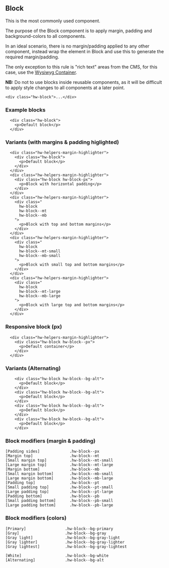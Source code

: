## Block

This is the most commonly used component.

The purpose of the Block component is to apply margin, padding and background-colors to all components.

In an ideal scenario, there is no margin/padding applied to any other component, instead wrap the element in Block and use this to generate the required margin/padding.

The only exception to this rule is "rich text" areas from the CMS, for this case, use the [Wysiwyg Container](/Wysiwyg).

**NB:** Do not to use blocks inside reusable components, as it will be difficult to apply style changes to all components at a later point.

```code
<div class="hw-block">...</div>
```

### Example blocks

```html|span-4,plain,light
  <div class="hw-block">
    <p>Default block</p>
  </div>
```

### Variants (with margins & padding higlighted)

```html|span-4,plain,light,no-source
  <div class="hw-helpers-margin-highlighter">
    <div class="hw-block">
      <p>Default block</p>
    </div>
  </div>
  <div class="hw-helpers-margin-highlighter">
    <div class="hw-block hw-block-px">
      <p>Block with horizontal padding</p>
    </div>
  </div>
  <div class="hw-helpers-margin-highlighter">
    <div class="
      hw-block
      hw-block--mt
      hw-block--mb
    ">
      <p>Block with top and bottom margins</p>
    </div>
  </div>
  <div class="hw-helpers-margin-highlighter">
    <div class="
      hw-block
      hw-block--mt-small
      hw-block--mb-small
    ">
      <p>Block with small top and bottom margins</p>
    </div>
  </div>
  <div class="hw-helpers-margin-highlighter">
    <div class="
      hw-block
      hw-block--mt-large
      hw-block--mb-large
    ">
      <p>Block with large top and bottom margins</p>
    </div>
  </div>
```

### Responsive block (px)

```html|span-6,responsive
  <div class="hw-helpers-margin-highlighter">
    <div class="hw-block hw-block--px">
      <p>Default container</p>
    </div>
  </div>
```

### Variants (Alternating)

```html|span-4,plain,light
    <div class="hw-block hw-block--bg-alt">
      <p>Default block</p>
    </div>
    <div class="hw-block hw-block--bg-alt">
      <p>Default block</p>
    </div>
    <div class="hw-block hw-block--bg-alt">
      <p>Default block</p>
    </div>
    <div class="hw-block hw-block--bg-alt">
      <p>Default block</p>
    </div>
```

### Block modifiers (margin & padding)

```code
[Padding sides]             .hw-block--px
[Margin top]                .hw-block--mt
[Small margin top]          .hw-block--mt-small
[Large margin top]          .hw-block--mt-large
[Margin bottom]             .hw-block--mb
[Small margin bottom]       .hw-block--mb-small
[Large margin bottom]       .hw-block--mb-large
[Padding top]               .hw-block--pt
[Small padding top]         .hw-block--pt-small
[Large padding top]         .hw-block--pt-large
[Padding bottom]            .hw-block--pb
[Small padding bottom]      .hw-block--pb-small
[Large padding bottom]      .hw-block--pb-large
```

### Block modifiers (colors)

```code
[Primary]                 .hw-block--bg-primary
[Gray]                    .hw-block--bg-gray
[Gray light]              .hw-block--bg-gray-light
[Gray lighter]            .hw-block--bg-gray-lighter
[Gray lightest]           .hw-block--bg-gray-lightest

[White]                   .hw-block--bg-white
[Alternating]             .hw-block--bg-alt
```
